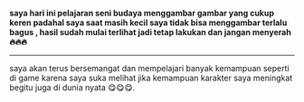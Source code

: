 <strong> saya hari ini pelajaran seni budaya menggambar gambar yang cukup keren padahal saya saat masih kecil saya tidak bisa menggambar terlalu bagus , hasil sudah mulai terlihat jadi tetap lakukan dan jangan menyerah 🔥🔥🔥</strong>

<hr>

saya akan terus bersemangat dan mempelajari banyak kemampuan seperti di game karena saya suka melihat jika kemampuan karakter saya meningkat begitu juga di dunia nyata 😋😋😋.
